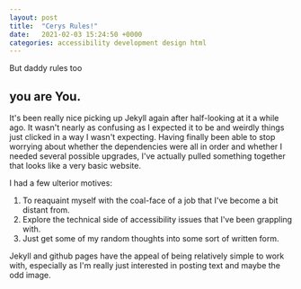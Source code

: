 ```yaml
---
layout: post
title:  "Cerys Rules!"
date:   2021-02-03 15:24:50 +0000
categories: accessibility development design html
---
```


But daddy rules too

you are You.
---

It's been really nice picking up Jekyll again after half-looking at it a while ago.
It wasn't nearly as confusing as I expected it to be and weirdly things just clicked in a way I wasn't expecting. Having finally been able to stop worrying about whether the dependencies were all in order and whether I needed several possible upgrades, I've actually pulled something together that looks like a very basic website.

I had a few ulterior motives:
1. To reaquaint myself with the coal-face of a job that I've become a bit distant from.
2. Explore the technical side of accessibility issues that I've been grappling with.
3. Just get some of my random thoughts into some sort of written form.

Jekyll and github pages have the appeal of being relatively simple to work with, especially as I'm really just interested in posting text and maybe the odd image.
